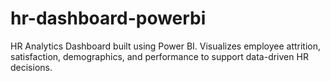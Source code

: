 # hr-dashboard-powerbi
 HR Analytics Dashboard built using Power BI. Visualizes employee attrition, satisfaction, demographics, and performance to support data-driven HR decisions.
